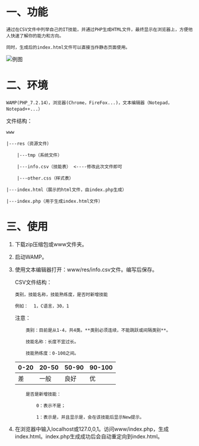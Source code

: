 # 一、功能

    通过在CSV文件中列举自己的IT技能，并通过PHP生成HTML文件，最终显示在浏览器上，方便他人快速了解你的能力和方向。

    同时，生成后的index.html文件可以直接当作静态页面使用。

![例图](https://snow3hex.top/zb_users/upload/2020/08/20200816162606159756636636148.png)

# 二、环境

    WAMP(PHP_7.2.14），浏览器(Chrome，FireFox...)，文本编辑器（Notepad，Notepad++...）

文件结构：

    www

    |---res（资源文件）

        |---tmp（系统文件）

        |---info.csv（技能表） <----修改此次文件即可
  
        |---other.css（样式表）

    |---index.html（展示的html文件，由index.php生成）

    |---index.php（用于生成index.html文件）


# 三、使用

1. 下载zip压缩包或www文件夹。

2. 启动WAMP。

3. 使用文本编辑器打开：www/res/info.csv文件。编写后保存。

   CSV文件结构：

       类别，技能名称，技能熟练度，是否时新增技能

       例如：	1，C语言，30，1

   注意：

       ​	类别：目前是从1-4，共4类。**类别必须连续，不能跳跃或间隔类别**。

       ​	技能名称：长度不宜过长。

       ​	技能熟练度：0-100之间。

     | 0-20 | 20-50 | 50-90 | 90-100 |
     | ---- | ----- | ----- | ------ |
     | 差   | 一般  | 良好  | 优     |

       ​	是否是新增技能：

       ​		0：表示不是；

       ​		1：表示是，并且显示是，会在该技能后显示New提示。

4. 在浏览器中输入localhost或127.0,0,1。访问www/index.php，生成index.html。index.php生成成功后会自动重定向到index.html。

